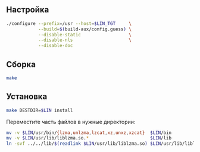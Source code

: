 <package-info :package="package" showsbu></package-info>

<script>
		new Vue({
		el: '#main',
		data: { package: {} },
		mounted: function () {
				this.getPackage('xz');
		},
		methods: {
			getPackage: function(name) {
					getPackage(name)
					.then(response => this.package = response);
			},
		}
  })
</script>

## Настройка

```bash
./configure --prefix=/usr --host=$LIN_TGT     \
            --build=$(build-aux/config.guess) \
            --disable-static                  \
            --disable-nls                     \
            --disable-doc
```

## Сборка

```bash
make
```

## Установка

```bash
make DESTDIR=$LIN install
```

Переместите часть файлов в нужные директории:

```bash
mv -v $LIN/usr/bin/{lzma,unlzma,lzcat,xz,unxz,xzcat}  $LIN/bin
mv -v $LIN/usr/lib/liblzma.so.*                       $LIN/lib
ln -svf ../../lib/$(readlink $LIN/usr/lib/liblzma.so) $LIN/usr/lib/liblzma.so
```
